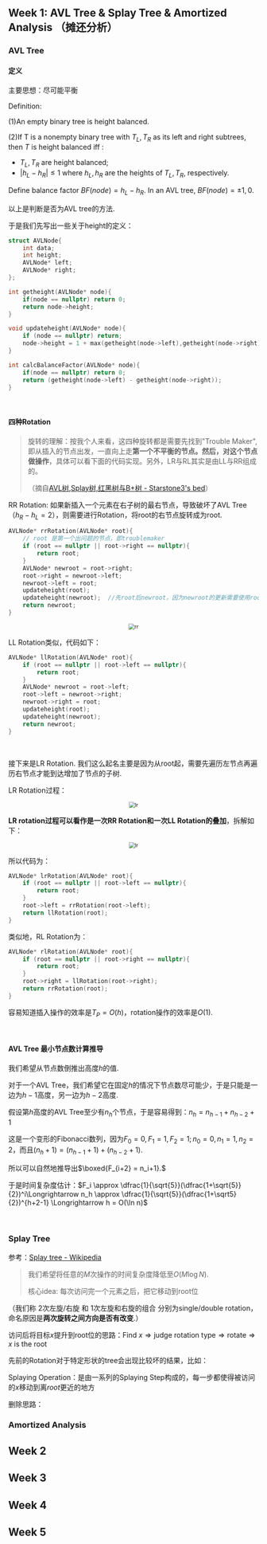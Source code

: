 ## Week 1: AVL Tree & Splay Tree & Amortized Analysis （摊还分析）

### AVL Tree

#### 定义

主要思想：尽可能平衡

Definition:

(1)An empty binary tree is height balanced. 

(2)If T is a nonempty binary tree with $T_L, T_R$ as its left and right subtrees, then $T$ is height balanced iff :

* $T_L, T_R$ are height balanced;
* $\vert h_L-h_R \vert \leq 1$  where $h_L,h_R$ are the heights of $T_L,T_R$, respectively.

Define balance factor $BF(node) = h_L-h_R$. In an AVL tree, $BF(node) = \pm1,0$.

以上是判断是否为AVL tree的方法.

于是我们先写出一些关于height的定义：

```c++
struct AVLNode{
    int data;
    int height;
    AVLNode* left;
    AVLNode* right;
};

int getheight(AVLNode* node){
    if(node == nullptr) return 0;
    return node->height;
}

void updateheight(AVLNode* node){
    if (node == nullptr) return;
    node->height = 1 + max(getheight(node->left),getheight(node->right));
}

int calcBalanceFactor(AVLNode* node){
    if(node == nullptr) return 0;
    return (getheight(node->left) - getheight(node->right));
}
```

<br/>

#### 四种Rotation

> 旋转的理解：按我个人来看，这四种旋转都是需要先找到"Trouble Maker",即从插入的节点出发，一直向上走**第一个不平衡的节点。然后，对这个节点做操作**，具体可以看下面的代码实现。另外，LR与RL其实是由LL与RR组成的。
>
> （摘自[AVL树,Splay树,红黑树与B+树 - Starstone3's bed](https://starstone3.github.io/incourse/ADS/Tree/#avl树的特点与性质)）

RR Rotation: 如果新插入一个元素在右子树的最右节点，导致破坏了AVL Tree（$h_R-h_L = 2$），则需要进行Rotation，将root的右节点旋转成为root.

```c++
AVLNode* rrRotation(AVLNode* root){  
    // root 是第一个出问题的节点，即troublemaker
    if (root == nullptr || root->right == nullptr){
        return root;
    }
    AVLNode* newroot = root->right;
    root->right = newroot->left;
    newroot->left = root;
    updateheight(root);
    updateheight(newroot);  //先root后newroot，因为newroot的更新需要使用root的新数据.
    return newroot;
}
```

<center><img src="../ads/rr.png" alt="rr" style="zoom: 75%;" /></center>

LL Rotation类似，代码如下：

```c++
AVLNode* llRotation(AVLNode* root){
    if (root == nullptr || root->left == nullptr){
        return root;
    }
    AVLNode* newroot = root->left;
    root->left = newroot->right;
    newroot->right = root;
    updateheight(root);
    updateheight(newroot);
    return newroot;
}
```

<br/>

接下来是LR Rotation. 我们这么起名主要是因为从root起，需要先遍历左节点再遍历右节点才能到达增加了节点的子树.

LR Rotation过程：

<center><img src="../ads/lr-1.jpg" alt="lr" style="zoom: 75%;" /></center>

**LR rotation过程可以看作是一次RR Rotation和一次LL Rotation的叠加**，拆解如下：

<center><img src="../ads/lr-2.jpg" alt="lr" style="zoom: 75%;" /></center>

所以代码为：

```c++
AVLNode* lrRotation(AVLNode* root){
    if (root == nullptr || root->left == nullptr){
        return root;
    }
    root->left = rrRotation(root->left);
    return llRotation(root);
}
```

类似地，RL Rotation为：

```c++
AVLNode* rlRotation(AVLNode* root){
    if (root == nullptr || root->right == nullptr){
        return root;
    }
    root->right = llRotation(root->right);
    return rrRotation(root);
}
```

容易知道插入操作的效率是$T_P = O(h)$，rotation操作的效率是$O(1)$.

<br/>

#### AVL Tree 最小节点数计算推导

我们希望从节点数倒推出高度$h$的值.

对于一个AVL Tree，我们希望它在固定$h$的情况下节点数尽可能少，于是只能是一边为$h-1$高度，另一边为$h-2$高度.

假设第$h$高度的AVL Tree至少有$n_h$个节点，于是容易得到：$n_h = n_{h-1} + n_{h-2} + 1$

这是一个变形的Fibonacci数列，因为$F_0 = 0, F_1 = 1, F_2 = 1; n_0 = 0, n_1 = 1, n_2 = 2$，而且$(n_h+1) = (n_{h-1}+1)+(n_{h-2}+1).$

所以可以自然地推导出$\boxed{F_{i+2} = n_i+1}.$

于是时间复杂度估计：$F_i \approx \dfrac{1}{\sqrt{5}}(\dfrac{1+\sqrt{5}}{2})^i\Longrightarrow n_h \approx \dfrac{1}{\sqrt{5}}(\dfrac{1+\sqrt5}{2})^{h+2-1} \Longrightarrow h = O(\ln n)$

<br/>

### Splay Tree

参考：[Splay tree - Wikipedia](https://en.wikipedia.org/wiki/Splay_tree)

> 我们希望将任意的$M$次操作的时间复杂度降低至$O(M\log N)$.
>
> 核心idea: 每次访问完一个元素之后，把它移动到root位 

（我们称 2次左旋/右旋 和 1次左旋和右旋的组合 分别为single/double rotation，命名原因是**两次旋转之间方向是否有改变**.）

访问后将目标$x$提升到root位的思路：$\text{Find}~x \Longrightarrow \text{judge rotation type} \Longrightarrow \text{rotate} \Longrightarrow x~\text{is the root}$

先前的Rotation对于特定形状的tree会出现比较坏的结果，比如：



Splaying Operation：是由一系列的Splaying Step构成的，每一步都使得被访问的$x$移动到离$root$更近的地方











删除思路：





### Amortized Analysis







## Week 2



## Week 3



## Week 4



## Week 5